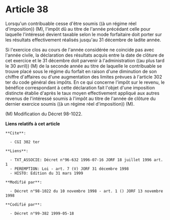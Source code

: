 # Article 38

Lorsqu'un contribuable cesse d'être soumis ((à un régime réel d'imposition)) (M), l'impôt dû au titre de l'année précédant
celle pour laquelle l'intéressé devient taxable selon le mode forfaitaire doit porter sur les résultats effectivement
réalisés jusqu'au 31 décembre de ladite année.

Si l'exercice clos au cours de l'année considérée ne coincide pas avec l'année civile, la déclaration des résultats acquis
entre la date de clôture de cet exercice et le 31 décembre doit parvenir à l'administration ((au plus tard le 30 avril)) (M)
de la seconde année au titre de laquelle le contribuable se trouve placé sous le régime du forfait en raison d'une diminution
de son chiffre d'affaires ou d'une augmentation des limites prévues à l'article 302 ter du code général des impôts. En ce qui
concerne l'impôt sur le revenu, le bénéfice correspondant à cette déclaration fait l'objet d'une imposition distincte établie
d'après le taux moyen effectivement appliqué aux autres revenus de l'intéressé soumis à l'impôt au titre de l'année de
clôture du dernier exercice soumis ((à un régime réel d'imposition)) (M).

(M) Modification du Décret 98-1022.

**Liens relatifs à cet article**

	**Cite**:

	  - CGI 302 ter

	**Liens**:

	  - TXT_ASSOCIE: Décret n°96-632 1996-07-16 JORF 18 juillet 1996 art. 1
	  - PEREMPTION: Loi - art. 7 (V) JORF 31 décembre 1998
	  - HISTO: Edition du 31 mars 1999

	**Modifié par**:

	  - Décret n°98-1022 du 10 novembre 1998 - art. 1 () JORF 13 novembre 1998

	**Codifié par**:

	  - Décret n°99-382 1999-05-18
